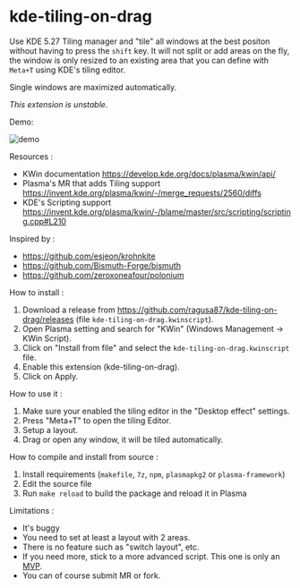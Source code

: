 # kde-tiling-on-drag
Use KDE 5.27 Tiling manager and "tile" all windows at the best positon without having to press the `shift` key.
It will not split or add areas on the fly, the window is only resized to an existing area that you can define with `Meta+T` using KDE's tiling editor.

Single windows are maximized automatically.

*This extension is unstable.*

Demo:

 ![demo](https://github.com/ragusa87/kde-tiling-on-drag/assets/1695207/c99ce67c-e9c4-4117-9141-9f37bf9c4e0d)

Resources :

* KWin documentation <https://develop.kde.org/docs/plasma/kwin/api/>
* Plasma's MR that adds Tiling support <https://invent.kde.org/plasma/kwin/-/merge_requests/2560/diffs>
* KDE's Scripting support <https://invent.kde.org/plasma/kwin/-/blame/master/src/scripting/scripting.cpp#L210>

Inspired by :

* <https://github.com/esjeon/krohnkite>
* <https://github.com/Bismuth-Forge/bismuth>
* <https://github.com/zeroxoneafour/polonium>

How to install :

1. Download a release from <https://github.com/ragusa87/kde-tiling-on-drag/releases> (file `kde-tiling-on-drag.kwinscript`).
2. Open Plasma setting and search for "KWin" (Windows Management -> KWin Script).
3. Click on "Install from file" and select the `kde-tiling-on-drag.kwinscript` file.
4. Enable this extension (kde-tiling-on-drag).
5. Click on Apply.

How to use it :

1. Make sure your enabled the tiling editor in the "Desktop effect" settings.
2. Press "Meta+T" to open the tiling Editor.
3. Setup a layout.
4. Drag or open any window, it will be tiled automatically.

How to compile and install from source :

1. Install requirements (`makefile`, `7z`, `npm`, `plasmapkg2` or `plasma-framework`)
2. Edit the source file
3. Run `make reload` to build the package and reload it in Plasma

Limitations :

* It's buggy
* You need to set at least a layout with 2 areas.
* There is no feature such as "switch layout", etc.
* If you need more, stick to a more advanced script. This one is only an [MVP](https://en.wikipedia.org/wiki/Minimum_viable_product).
* You can of course submit MR or fork.


